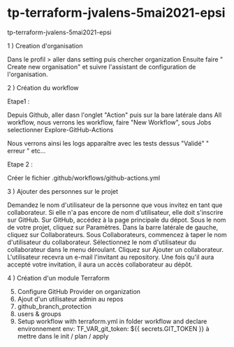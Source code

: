 # tp-terraform-jvalens-5mai2021-epsi
tp-terraform-jvalens-5mai2021-epsi

1 ) Creation d'organisation


  Dans le profil > aller dans setting puis chercher organization
      Ensuite faire " Create new organisation" et suivre l'assistant de configuration de l'organisation.
      
     
2 ) Création du workflow

Etape1 :


Depuis Github, aller dasn l'onglet "Action"  puis sur la bare latérale dans All workflow, nous verrons les workflow, faire "New Workflow", sous Jobs selectionner Explore-GitHub-Actions


Nous verrons ainsi les logs apparaître avec les tests dessus "Validé" " erreur " etc...

Etape 2 : 

Créer le fichier .github/workflows/github-actions.yml



3 ) Ajouter des personnes sur le projet 


Demandez le nom d'utilisateur de la personne que vous invitez en tant que collaborateur. Si elle n'a pas encore de nom d'utilisateur, elle doit s'inscrire sur GitHub.
Sur GitHub, accédez à la page principale du dépot.
Sous le nom de votre projet, cliquez sur Paramètres.
Dans la barre latérale de gauche, cliquez sur Collaborateurs.
Sous Collaborateurs, commencez à taper le nom d'utilisateur du collaborateur.
Sélectionnez le nom d'utilisateur du collaborateur dans le menu déroulant.
Cliquez sur Ajouter un collaborateur.
L'utilisateur recevra un e-mail l'invitant au repository. Une fois qu'il aura accepté votre invitation, il aura un accès collaborateur au dépôt.


4 ) Création d'un module Terraform

5) Configure GitHub Provider on organization
6) Ajout d'un utilisateur admin au repos
7) github_branch_protection
8) users & groups
9) Setup workflow with terraform.yml in folder workflow and declare environnement
env:
        TF_VAR_git_token: ${{ secrets.GIT_TOKEN }}
à mettre dans le init / plan / apply




